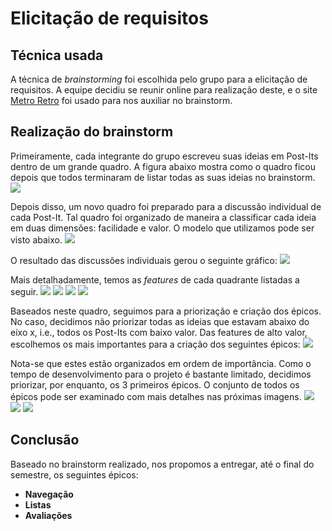 # Elicitação de requisitos

## Técnica usada

A técnica de _brainstorming_ foi escolhida pelo grupo para a elicitação de requisitos.
A equipe decidiu se reunir online para realização deste, e o site [Metro Retro](https://metroretro.io/) foi usado para nos auxiliar no brainstorm.

## Realização do brainstorm

Primeiramente, cada integrante do grupo escreveu suas ideias em Post-Its dentro de um grande quadro.
A figura abaixo mostra como o quadro ficou depois que todos terminaram de listar todas as suas ideias no brainstorm.
![](/docs/images/brainstorm_inicio.png)

Depois disso, um novo quadro foi preparado para a discussão individual de cada Post-It.
Tal quadro foi organizado de maneira a classificar cada ideia em duas dimensões: facilidade e valor.
O modelo que utilizamos pode ser visto abaixo.
![](/docs/images/brainstorm_preparacao.png)

O resultado das discussões individuais gerou o seguinte gráfico:
![](/docs/images/brainstorm_discussao.png)

Mais detalhadamente, temos as _features_ de cada quadrante listadas a seguir.
![](/docs/images/brainstorm_discussao_highvalue_higheffort.png)
![](/docs/images/brainstorm_discussao_highvalue_loweffort.png)
![](/docs/images/brainstorm_discussao_lowvalue_loweffort.png)
![](/docs/images/brainstorm_discussao_lowvalue_higheffort.png)

Baseados neste quadro, seguimos para a priorização e criação dos épicos.
No caso, decidimos não priorizar todas as ideias que estavam abaixo do eixo x, i.e., todos os Post-Its com baixo valor.
Das features de alto valor, escolhemos os mais importantes para a criação dos seguintes épicos:
![](/docs/images/brainstorm_epicos.png)

Nota-se que estes estão organizados em ordem de importância.
Como o tempo de desenvolvimento para o projeto é bastante limitado, decidimos priorizar, por enquanto, os 3 primeiros épicos.
O conjunto de todos os épicos pode ser examinado com mais detalhes nas próximas imagens.
![](/docs/images/brainstorm_epicos_avaliacoes_social.png)
![](/docs/images/brainstorm_epicos_navegacao_listas.png)
![](/docs/images/brainstorm_epicos_recomendacoes.png)

## Conclusão

Baseado no brainstorm realizado, nos propomos a entregar, até o final do semestre, os seguintes épicos:

-   **Navegação**
-   **Listas**
-   **Avaliações**
